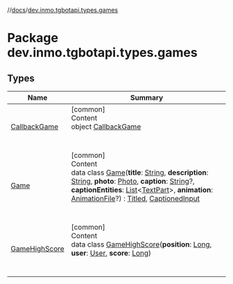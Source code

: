 //[docs](../../index.md)/[dev.inmo.tgbotapi.types.games](index.md)



# Package dev.inmo.tgbotapi.types.games  


## Types  
  
|  Name |  Summary | 
|---|---|
| <a name="dev.inmo.tgbotapi.types.games/CallbackGame///PointingToDeclaration/"></a>[CallbackGame](-callback-game/index.md)| <a name="dev.inmo.tgbotapi.types.games/CallbackGame///PointingToDeclaration/"></a>[common]  <br>Content  <br>object [CallbackGame](-callback-game/index.md)  <br><br><br>|
| <a name="dev.inmo.tgbotapi.types.games/Game///PointingToDeclaration/"></a>[Game](-game/index.md)| <a name="dev.inmo.tgbotapi.types.games/Game///PointingToDeclaration/"></a>[common]  <br>Content  <br>data class [Game](-game/index.md)(**title**: [String](https://kotlinlang.org/api/latest/jvm/stdlib/kotlin/-string/index.html), **description**: [String](https://kotlinlang.org/api/latest/jvm/stdlib/kotlin/-string/index.html), **photo**: [Photo](../dev.inmo.tgbotapi.types.files/index.md#%5Bdev.inmo.tgbotapi.types.files%2FPhoto%2F%2F%2FPointingToDeclaration%2F%5D%2FClasslikes%2F625018081), **caption**: [String](https://kotlinlang.org/api/latest/jvm/stdlib/kotlin/-string/index.html)?, **captionEntities**: [List](https://kotlinlang.org/api/latest/jvm/stdlib/kotlin.collections/-list/index.html)<[TextPart](../dev.inmo.tgbotapi.CommonAbstracts/-text-part/index.md)>, **animation**: [AnimationFile](../dev.inmo.tgbotapi.types.files/-animation-file/index.md)?) : [Titled](../dev.inmo.tgbotapi.CommonAbstracts/-titled/index.md), [CaptionedInput](../dev.inmo.tgbotapi.CommonAbstracts/-captioned-input/index.md)  <br><br><br>|
| <a name="dev.inmo.tgbotapi.types.games/GameHighScore///PointingToDeclaration/"></a>[GameHighScore](-game-high-score/index.md)| <a name="dev.inmo.tgbotapi.types.games/GameHighScore///PointingToDeclaration/"></a>[common]  <br>Content  <br>data class [GameHighScore](-game-high-score/index.md)(**position**: [Long](https://kotlinlang.org/api/latest/jvm/stdlib/kotlin/-long/index.html), **user**: [User](../dev.inmo.tgbotapi.types/-user/index.md), **score**: [Long](https://kotlinlang.org/api/latest/jvm/stdlib/kotlin/-long/index.html))  <br><br><br>|

